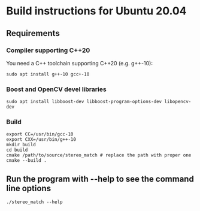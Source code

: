 # Build instructions for Ubuntu 20.04

## Requirements

### Compiler supporting C++20
You need a C++ toolchain supporting C++20 (e.g. g++-10):
 ```
 sudo apt install g++-10 gcc+-10
 ```

### Boost and OpenCV devel libraries
 ```
 sudo apt install libboost-dev libboost-program-options-dev libopencv-dev
 ```

### Build
 ```
 export CC=/usr/bin/gcc-10
 export CXX=/usr/bin/g++-10
 mkdir build
 cd build
 cmake /path/to/source/stereo_match # replace the path with proper one
 cmake --build .
 ```

## Run the program with --help to see the command line options
 ```
 ./stereo_match --help
 ```
